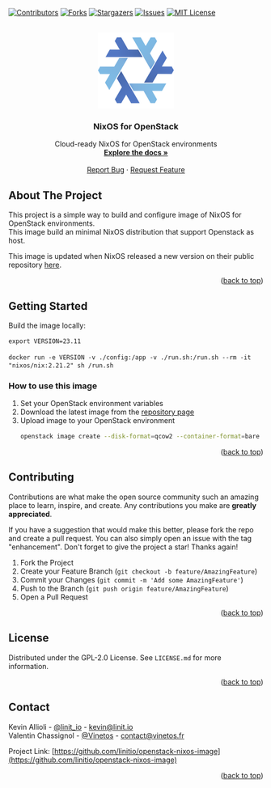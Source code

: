 <div id="top"></div>

<!-- PROJECT SHIELDS -->
[![Contributors][contributors-shield]][contributors-url]
[![Forks][forks-shield]][forks-url]
[![Stargazers][stars-shield]][stars-url]
[![Issues][issues-shield]][issues-url]
[![MIT License][license-shield]][license-url]


<!-- PROJECT LOGO -->
<br />
<div align="center">
  <a href="https://github.com/linitio/openstack-nixos-image">
    <img src="images/nix-snowflake-colours.svg" alt="Logo" width="150" height="150">
  </a>

<h3 align="center">NixOS for OpenStack</h3>

  <p align="center">
    Cloud-ready NixOS for OpenStack environments
    <br />
    <a href="https://github.com/linitio/openstack-nixos-image"><strong>Explore the docs »</strong></a>
    <br />
    <br />
    <a href="https://github.com/linitio/openstack-nixos-image/issues">Report Bug</a>
    ·
    <a href="https://github.com/linitio/openstack-nixos-image/issues">Request Feature</a>
  </p>
</div>

<!-- ABOUT THE PROJECT -->
## About The Project

This project is a simple way to build and configure image of NixOS for OpenStack environments.  
This image build an minimal NixOS distribution that support Openstack as host.  

This image is updated when NixOS released a new version on their public repository [here](https://github.com/NixOS/nixpkgs/ "NixOS nixpkgs repository").


<p align="right">(<a href="#top">back to top</a>)</p>

<!-- GETTING STARTED -->
## Getting Started

Build the image locally:
```shell
export VERSION=23.11

docker run -e VERSION -v ./config:/app -v ./run.sh:/run.sh --rm -it "nixos/nix:2.21.2" sh /run.sh
```

### How to use this image

1. Set your OpenStack environment variables
2. Download the latest image from the [repository page](https://s3.openimages.cloud/nixos-image/index.html "Images repository")
3. Upload image to your OpenStack environment
   ```sh
   openstack image create --disk-format=qcow2 --container-format=bare --min-disk 5 --file nixos.qcow2  'NixOS'
   ```

<p align="right">(<a href="#top">back to top</a>)</p>

<!-- CONTRIBUTING -->
## Contributing

Contributions are what make the open source community such an amazing place to learn, inspire, and create. Any contributions you make are **greatly appreciated**.

If you have a suggestion that would make this better, please fork the repo and create a pull request. You can also simply open an issue with the tag "enhancement".
Don't forget to give the project a star! Thanks again!

1. Fork the Project
2. Create your Feature Branch (`git checkout -b feature/AmazingFeature`)
3. Commit your Changes (`git commit -m 'Add some AmazingFeature'`)
4. Push to the Branch (`git push origin feature/AmazingFeature`)
5. Open a Pull Request

<p align="right">(<a href="#top">back to top</a>)</p>



<!-- LICENSE -->
## License

Distributed under the GPL-2.0 License. See `LICENSE.md` for more information.

<p align="right">(<a href="#top">back to top</a>)</p>



<!-- CONTACT -->
## Contact

Kevin Allioli - [@linit_io](https://twitter.com/linit_io) - kevin@linit.io  
Valentin Chassignol - [@Vinetos](https://github.com/Vinetos) - contact@vinetos.fr

Project Link: [https://github.com/linitio/openstack-nixos-image](https://github.com/linitio/openstack-nixos-image)

<p align="right">(<a href="#top">back to top</a>)</p>


<!-- MARKDOWN LINKS & IMAGES -->
<!-- https://www.markdownguide.org/basic-syntax/#reference-style-links -->
[contributors-shield]: https://img.shields.io/github/contributors/linitio/openstack-nixos-image.svg?style=for-the-badge
[contributors-url]: https://github.com/linitio/openstack-nixos-image/graphs/contributors
[forks-shield]: https://img.shields.io/github/forks/linitio/openstack-nixos-image.svg?style=for-the-badge
[forks-url]: https://github.com/linitio/openstack-nixos-image/network/members
[stars-shield]: https://img.shields.io/github/stars/linitio/openstack-nixos-image.svg?style=for-the-badge
[stars-url]: https://github.com/linitio/openstack-nixos-image/stargazers
[issues-shield]: https://img.shields.io/github/issues/linitio/openstack-nixos-image.svg?style=for-the-badge
[issues-url]: https://github.com/linitio/openstack-nixos-image/issues
[license-shield]: https://img.shields.io/github/license/linitio/openstack-nixos-image.svg?style=for-the-badge
[license-url]: https://github.com/linitio/openstack-nixos-image/blob/master/LICENSE.txt
[linkedin-shield]: https://img.shields.io/badge/-LinkedIn-black.svg?style=for-the-badge&logo=linkedin&colorB=555
